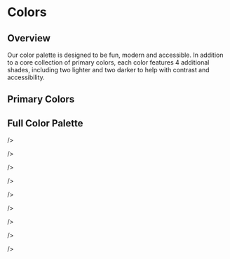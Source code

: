 # Colors

## Overview
Our color palette is designed to be fun, modern and accessible. In addition to a core collection of primary colors, each color features 4 additional shades, including two lighter and two darker to help with contrast and accessibility.

## Primary Colors

<ColorRow>
<ColorCopy
    color="#2c4bff"
    name="Blue"
    width="100%"
/>
<ColorCopy
    color="#9c2bff"
    name="Purple"
    width="calc(100%/3)"
/>
<ColorCopy
    color="#d925ac"
    name="Pink"
    width="calc(100%/3)"
/>
<ColorCopy
    color="#00c8cf"
    name="Teal"
    width="calc(100%/3)"
/>
<ColorCopy
    color="#e0364f"
    name="Red"
    width="25%"
/>
<ColorCopy
    color="#FF702C"
    name="Orange"
    width="25%"
/>
<ColorCopy
    color="#fade2a"
    name="Yellow"
    width="25%"
/>
<ColorCopy
    color="#87c221"
    name="Green"
    width="25%"
/>
</ColorRow>

## Full Color Palette 

<ColorRow>
<ColorColumn>
<ColorCopy
    color="#f3afb9"
    name="Lighter"
    height="50px"
/>
<ColorCopy
    color="#e97284"
    name="Light"
   height="50px"
/>
<ColorCopy
    color="#e0364f"
    name="Red"
  
/>
<ColorCopy
    color="#9d2637"
    name="Dark"
    height="50px"
/>
<ColorCopy
    color="#5a1620"
    name="Darker"
     height="50px"
/>
</ColorColumn>

<ColorColumn>
<ColorCopy
    color="#ffc6ab"
    name="Lighter"
    height="50px"
/>
<ColorCopy
    color="#FF9B6B"
    name="Light"
   height="50px"
/>
<ColorCopy
    color="#FF702C"
    name="Orange"
  
/>
<ColorCopy
    color="#662D12"
    name="Dark"
    height="50px"
/>
<ColorCopy
    color="#5a1620"
    name="Darker"
     height="50px"
/>
</ColorColumn>

<ColorColumn>
<ColorCopy
    color="#FDF2AA"
    name="Lighter"
    height="50px"
/>
<ColorCopy
    color="#FCE86A"
    name="Light"
   height="50px"
/>
<ColorCopy
    color="#FADE2A"
    name="Yellow"
 
/>
<ColorCopy
    color="#A8961D"
    name="Dark"
    height="50px"
/>
<ColorCopy
    color="#645911"
    name="Darker"
     height="50px"
/>
</ColorColumn>
</ColorRow>



<ColorRow>
<ColorColumn>
<ColorCopy
    color="#CFE7A6"
    name="Lighter"
    height="50px"
/>
<ColorCopy
    color="#ABD464"
    name="Light"
   height="50px"
/>
<ColorCopy
    color="#87C221"
    name="Green"
  
/>
<ColorCopy
    color="#598016"
    name="Dark"
    height="50px"
/>
<ColorCopy
    color="#364E0D"
    name="Darker"
     height="50px"
/>
</ColorColumn>

<ColorColumn>
<ColorCopy
    color="#99E9EC"
    name="Lighter"
    height="50px"
/>
<ColorCopy
    color="#4DD9DD"
    name="Light"
   height="50px"
/>
<ColorCopy
    color="#00C8CF"
    name="Teal"
  
/>
<ColorCopy
    color="#008387"
    name="Dark"
    height="50px"
/>
<ColorCopy
    color="#005053"
    name="Darker"
     height="50px"
/>
</ColorColumn>

<ColorColumn>
<ColorCopy
    color="#ABB7FF"
    name="Lighter"
    height="50px"
/>
<ColorCopy
    color="#6B81FF"
    name="Light"
   height="50px"
/>
<ColorCopy
    color="#2C4BFF"
    name="Blue"
 
/>
<ColorCopy
    color="#1F35B3"
    name="Dark"
    height="50px"
/>
<ColorCopy
    color="#121E66"
    name="Darker"
     height="50px"
/>
</ColorColumn>
</ColorRow>



<ColorRow>
<ColorColumn>
<ColorCopy
    color="#D7AAFF"
    name="Lighter"
    height="50px"
/>
<ColorCopy
    color="#BA6BFF"
    name="Light"
   height="50px"
/>
<ColorCopy
    color="#9C2BFF"
    name="Purple"
  
/>
<ColorCopy
    color="#6D1EB3"
    name="Dark"
    height="50px"
/>
<ColorCopy
    color="#3E1166"
    name="Darker"
     height="50px"
/>
</ColorColumn>

<ColorColumn>
<ColorCopy
    color="#F0A8DE"
    name="Lighter"
    height="50px"
/>
<ColorCopy
    color="#E466C5"
    name="Light"
   height="50px"
/>
<ColorCopy
    color="#D925AC"
    name="Pink"
  
/>
<ColorCopy
    color="#981A78"
    name="Dark"
    height="50px"
/>
<ColorCopy
    color="#570F45"
    name="Darker"
     height="50px"
/>
</ColorColumn>

<ColorColumn>
<ColorCopy
    color="#F5F5F5F"
    name="Lighter"
    height="50px"
/>
<ColorCopy
    color="#E0E0E0"
    name="Light"
   height="50px"
/>
<ColorCopy
    color="#B8B8B8"
    name="Gray"
 
/>
<ColorCopy
    color="#636363"
    name="Dark"
    height="50px"
/>
<ColorCopy
    color="#3D3D3D"
    name="Darker"
     height="50px"
/>
</ColorColumn>
</ColorRow>
